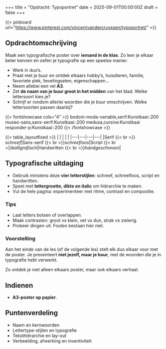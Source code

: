+++
title = "Opdracht: Typoportret"
date = 2025-09-01T00:00:00Z
draft = false
+++

{{< pinboard url="https://www.pinterest.com/vincentvandercruyssen/typoportret/" >}}

## Opdrachtomschrijving

Maak een typografische poster over **iemand in de klas**. Zo leer je elkaar beter kennen én oefen je typografie op een speelse manier.

- Werk in duo’s.
- Praat met je buur en ontdek elkaars hobby’s, huisdieren, familie, favoriete plek, lievelingseten, eigenschappen...
- Neem allebei een vel **A3**.
- Zet **de naam van je buur groot in het midden** van het blad. Welke lettersoort kies je?
- Schrijf er rondom allerlei woorden die je buur omschrijven. Welke lettersoorten passen daarbij?

{{< fontshowcase cols="4" >}}
bodoni-moda-variable,serif:Kunstkaai::200
museo-sans,sans-serif:Kunstkaai::200
medusa,cursive:Kunstkaai
responder-p:Kunstkaai::200
{{< /fontshowcase >}}

{{< table_layoutfixed >}}
|   |   |   |   |
|---|---|---|---|
|Serif {{< br >}} *schreef*|Sans-serif {{< br >}}*schreefloos*|Script {{< br >}}*kalligrafisch*|Handwritten {{< br >}}*handgeschreven*|

## Typografische uitdaging

- Gebruik minstens deze **vier letterstijlen**: schreef, schreefloos, script en handwritten.
- Speel met **lettergrootte, dikte en italic** om hiërarchie te maken.
- Vul de hele pagina: experimenteer met ritme, contrast en compositie.

### Tips

- Laat letters botsen of overlappen.
- Maak contrasten: groot vs klein, vet vs dun, strak vs zwierig.
- Probeer dingen uit. Fouten bestaan hier niet.  

### Voorstelling

Aan het einde van de les (of de volgende les) stelt elk duo elkaar voor met de poster.
Je presenteert **niet jezelf, maar je buur**, met de woorden die je in typografie hebt verwerkt.

Zo ontdek je niet alleen elkaars poster, maar ook elkaars verhaal.  

## Indienen

- **A3-poster op papier**.

## Puntenverdeling

- Naam en kernwoorden
- Lettertype-stijlen en typografie
- Teksthiërarchie en lay-out
- Verbeelding, afwerking en inventiviteit